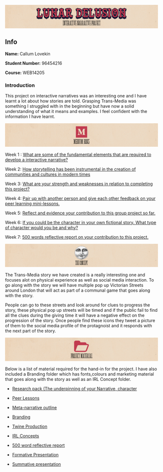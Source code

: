 ![title](https://raw.githubusercontent.com/CallumLovekin28/TM-Summative/master/Images/Title.png)
## Info

**Name:** Callum Lovekin

**Student Number:** 96454216

**Course:** WEB14205

### Introduction

This project on interactive narratives was an interesting one and I have learnt a lot about how stories are told. Grasping Trans-Media was something I struggled with in the beginning but have now a solid understanding of what it means and examples. I feel confident with the information I have learnt.

![blogs](https://raw.githubusercontent.com/CallumLovekin28/TM-Summative/master/Images/Blog.png)

Week 1 : [What are some of the fundamental elements that are required to develop a interactive narrative?]() 

Week 2: [How storytelling has been instrumental in the creation of communities and cultures in modern times]() 

Week 3: [What are your strength and weaknesses in relation to completing this project?]() 

Week 4: [Pair up with another person and give each other feedback on your peer learning mini-lessons.]() 

Week 5: [Reflect and evidence your contribution to this group project so far.]()

Week 6: [If you could be the character in your own fictional story. What type of character would you be and why?]() 

Week 7: [500 words reflective report on your contribution to this project.]() 


![Concept](https://raw.githubusercontent.com/CallumLovekin28/TM-Summative/master/Images/Concept.png)

The Trans-Media story we have created is a really interesting one and focuses alot on physical experience as well as social media interaction. To go along with the story we will have multiple pop up Victorian Streets around London that will act as part of a communal game that goes along with the story. 

People can go to these streets and look around for clues to progress the story, these physical pop up streets will be timed and if the public fail to find all the clues during the giving time it will have a negative effect on the progression of the story. Once people find these icons they tweet a picture of them to the social media profile of the protagnoist and it responds with the next part of the story.

![Material](https://raw.githubusercontent.com/CallumLovekin28/TM-Summative/master/Images/Material.png)

Below is a list of material required for the hand-in for the project. I have also included a Branding folder which has fonts,colours and marketing material that goes along with the story as well as an IRL Concept folder.

- [Research pack (The underpinning of your Narrative, character](https://docs.google.com/document/d/1ZzpOAogtA2OiX-jvpGDOexpM2HZ3hbBRjK6F4RL6mSU/edit?usp=sharing)

- [Peer Lessons](https://drive.google.com/drive/folders/1m726hTi9d47nbCWN5lZxXsrGB_znrmrz?usp=sharing)

- [Meta-narrative outline](https://docs.google.com/document/d/16KBjz8Gv0RbDfv04seh4NkCbY8lHUhUjjN-ayZhn7Zw/edit?usp=sharing)

- [Branding](https://drive.google.com/drive/folders/1Ps1x1_uA93FpZcYBRahK4A6I24RAdu3d?usp=sharing)

- [Twine Production]()

- [IRL Concepts](https://drive.google.com/drive/folders/14_4dTvTGwNcZhW-ForxBMyWPOLGG_2vx?usp=sharing)

- [500 word reflective report]()

- [Formative Presentation](https://drive.google.com/file/d/1w4gcM-3ps7OzZn6ZouOo0hQ5t6Gdfs8e/view?usp=sharing)

- [Summative presentation]()

